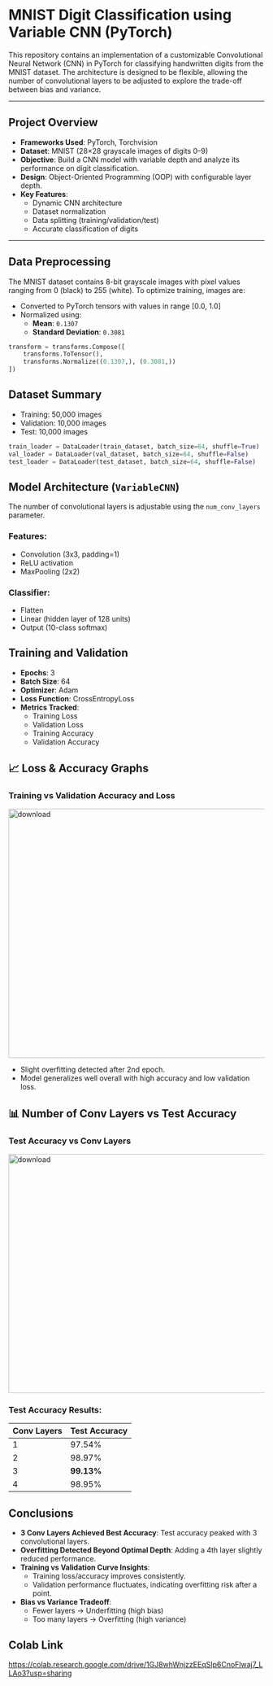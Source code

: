 #  MNIST Digit Classification using Variable CNN (PyTorch)

This repository contains an implementation of a customizable Convolutional Neural Network (CNN) in PyTorch for classifying handwritten digits from the MNIST dataset. The architecture is designed to be flexible, allowing the number of convolutional layers to be adjusted to explore the trade-off between bias and variance.

---

## Project Overview

- **Frameworks Used**: PyTorch, Torchvision
- **Dataset**: MNIST (28×28 grayscale images of digits 0–9)
- **Objective**: Build a CNN model with variable depth and analyze its performance on digit classification.
- **Design**: Object-Oriented Programming (OOP) with configurable layer depth.
- **Key Features**:
  - Dynamic CNN architecture
  - Dataset normalization
  - Data splitting (training/validation/test)
  - Accurate classification of digits

---

## Data Preprocessing

The MNIST dataset contains 8-bit grayscale images with pixel values ranging from 0 (black) to 255 (white). To optimize training, images are:

- Converted to PyTorch tensors with values in range [0.0, 1.0]
- Normalized using:
  - **Mean**: `0.1307`
  - **Standard Deviation**: `0.3081`

```python
transform = transforms.Compose([
    transforms.ToTensor(),
    transforms.Normalize((0.1307,), (0.3081,))
])
```

## Dataset Summary
- Training: 50,000 images
- Validation: 10,000 images
- Test: 10,000 images

```python
train_loader = DataLoader(train_dataset, batch_size=64, shuffle=True)
val_loader = DataLoader(val_dataset, batch_size=64, shuffle=False)
test_loader = DataLoader(test_dataset, batch_size=64, shuffle=False)
```

##  Model Architecture (`VariableCNN`)

The number of convolutional layers is adjustable using the `num_conv_layers` parameter.

### Features:
- Convolution (3x3, padding=1)
- ReLU activation
- MaxPooling (2x2)

### Classifier:
- Flatten
- Linear (hidden layer of 128 units)
- Output (10-class softmax)


## Training and Validation

- **Epochs**: 3
- **Batch Size**: 64
- **Optimizer**: Adam
- **Loss Function**: CrossEntropyLoss
- **Metrics Tracked**: 
  - Training Loss
  - Validation Loss
  - Training Accuracy
  - Validation Accuracy


## 📈 Loss & Accuracy Graphs

### Training vs Validation Accuracy and Loss


<img width="1189" height="490" alt="download" src="https://github.com/user-attachments/assets/674ed3f4-999b-4e67-8047-ffdfb0d57d7a" />

- Slight overfitting detected after 2nd epoch.
- Model generalizes well overall with high accuracy and low validation loss.



## 📊 Number of Conv Layers vs Test Accuracy

### Test Accuracy vs Conv Layers

<img width="709" height="470" alt="download" src="https://github.com/user-attachments/assets/27c35e78-4400-49d9-8708-cd2f5c7f0b95" />


### Test Accuracy Results:
| Conv Layers | Test Accuracy |
|-------------|----------------|
| 1           | 97.54%         |
| 2           | 98.97%         |
| 3           | **99.13%**     |
| 4           | 98.95%         |



##  Conclusions

- **3 Conv Layers Achieved Best Accuracy**: Test accuracy peaked with 3 convolutional layers.
- **Overfitting Detected Beyond Optimal Depth**: Adding a 4th layer slightly reduced performance.
- **Training vs Validation Curve Insights**:
  - Training loss/accuracy improves consistently.
  - Validation performance fluctuates, indicating overfitting risk after a point.
- **Bias vs Variance Tradeoff**:
  - Fewer layers → Underfitting (high bias)
  - Too many layers → Overfitting (high variance)
## Colab Link
https://colab.research.google.com/drive/1GJ8whWnjzzEEqSIp6CnoFlwaj7_LLAo3?usp=sharing
